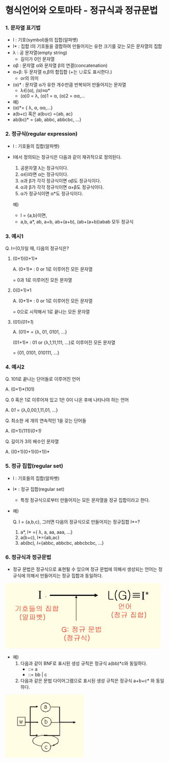 # 형식언어와 오토마타 - 정규식과 정규문법

### 1. 문자열 표기법

- I : 기호(symbol)들의 집합(알파벳)
- I* : 집합 I의 기호들을 결합하여 만들어지는 유한 크기를 갖는 모든 문자열의 집합
- λ : 공 문자열(empty string)
    - 길이가 0인 문자열
- αβ : 문자열 α와 문자열 β의 연결(concatenation)
- α+β: 두 문자열 α,β의 합집합 (+는 ∪로도 표시한다.)
    - or의 의미
- (α)* : 문자열 α가 유한 개수만큼 반복되어 만들어지는 문자열
    - λ∈(α)*, (α)*≡α*
    - (α)0 = λ, (α)1 = α, (α)2 = αα,…
- 예)
- (α)*= { λ, α, αα,…}
- a(b+c) 혹은 a(b∪c) ={ab, ac}
- ab(bc)* = {ab, abbc, abbcbc, …}

### 2. 정규식(regular expression)

- I : 기호들의 집합(알파벳)
- I에서 정의되는 정규식은 다음과 같이 재귀적으로 정의된다.
    1. 공문자열 λ는 정규식이다.
    2. α∈I라면 α는 정규식이다.
    3. α과 β가 각각 정규식이면 αβ도 정규식이다.
    4. α과 β가 각각 정규식이면 α+β도 정규식이다.
    5. α가 정규식이면 α*도 정규식이다. 
    
    예)
    
    - I = {a,b}이면,
    - a,b, a*, ab, a+b, ab+(a+b), (ab+(a+b))abab 모두 정규식

### 3. 예시1

Q. I={0,1}일 때, 다음의 정규식은?

1. (0+1)(0+1)* 
    
    A. (0+1)* : 0 or 1로 이루어진 모든 문자열
    
    = 0과 1로 이루어진 모든 문자열
    
2. 0(0+1)*1
    
    A. (0+1)* : 0 or 1로 이루어진 모든 문자열
    
    = 0으로 시작해서 1로 끝나는 모든 문자열
    
3. (01)*(01+1*)
    
    A. (01)* = {λ, 01, 0101, …}
    
    (01+1)* : 01 or {λ,1,11,111, ...}로 이루어진 모든 문자열 
    
    = {01, 0101, 010111, …}
    

### 4. 예시2

Q. 101로 끝나는 단어들로 이루어진 언어

A. (0+1)*(101) 

Q. 0 혹은 1로 이루어져 있고 1은 0이 나온 후에 나타나야 하는 언어

A. 0*1* = {λ,0,00,1,11,01, …}

Q. 최소한 세 개의 연속적인 1을 갖는 단어들

A. (0+1)*(111)(0+1)*

Q. 길이가 3의 배수인 문자열

A. ((0+1)(0+1)(0+1))*
 

### 5. 정규 집합(regular set)

- I : 기호들의 집합(알파벳)
- I* : 정규 집합(regular set)
    - 특정 정규식으로부터 만들어지는 모든 문자열을 정규 집합이라고 한다.
- 예)
    
    Q. I = {a,b,c}, 그러면 다음의 정규식으로 만들어지는 정규집합 I*=?
    
    1. a*, I* ={ λ, a, aa, aaa, …}
    2. a(b+c), I*={ab,ac}
    3. ab(bc)*, I*={abbc, abbcbc, abbcbcbc, …}

### 6. 정규식과 정규문법

- 정규 문법은 정규식으로 표현될 수 있으며 정규 문법에 의해서 생성되는 언어는 정규식에 의해서 만들어지는 정규 집합과 동일하다.

![Untitled](/이산-수학/형식언어와-오토마타,셈/images/정규식과정규문법/Untitled.png)

- 예)
    1. 다음과 같이 BNF로 표시된 생성 규칙은 정규식 a(bb)*c와 동일하다.
        - <v0> ::= a<w>
        - <w> ::= bb<w> | c
    2. 다음과 같은 문법 다이어그램으로 표시된 생성 규칙은 정규식 a+b+c* 와 동일하다.

![Untitled](/이산-수학/형식언어와-오토마타,셈/images/정규식과정규문법/Untitled%201.png)